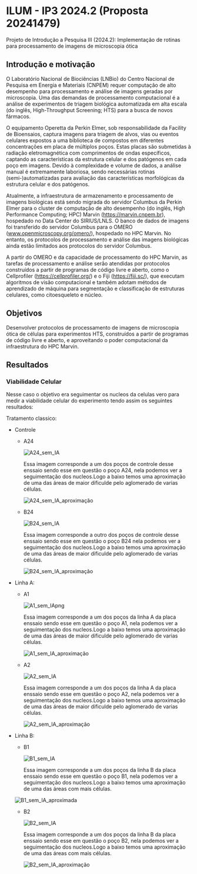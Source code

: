 # ILUM - IP3 2024.2 (Proposta 20241479)

Projeto de Introdução a Pesquisa III (2024.2): Implementação de rotinas para processamento de imagens de microscopia ótica

## Introdução e motivação

O Laboratório Nacional de Biociências (LNBio) do Centro Nacional de Pesquisa em Energia e Materiais (CNPEM) requer computação de alto desempenho para processamento e análise de imagens geradas por microscopia. Uma das demandas de processamento computacional é a análise de experimentos de triagem biológica automatizada em alta escala (do inglês, High-Throughput Screening; HTS) para a busca de novos fármacos.

O equipamento Operetta da Perkin Elmer, sob responsabilidade da Facility de Bioensaios, captura imagens para triagem de alvos, vias ou eventos celulares expostos a uma biblioteca de compostos em diferentes concentrações em placa de múltiplos poços. Estas placas são submetidas à radiação eletromagnética com comprimentos de ondas específicos, captando as características da estrutura celular e dos patógenos em cada poço em imagens. Devido à complexidade e volume de dados, a análise manual é extremamente laboriosa, sendo necessárias rotinas (semi-)automatizadas para avaliação das características morfológicas da estrutura celular e dos patógenos.

Atualmente, a infraestrutura de armazenamento e processamento de imagens biológicas está sendo migrada do servidor Columbus da Perkin Elmer para o cluster de computação de alto desempenho (do inglês, High Performance Computing; HPC) Marvin (https://marvin.cnpem.br), hospedado no Data Center do SIRIUS/LNLS. O banco de dados de imagens foi transferido do servidor Columbus para o OMERO (www.openmicroscopy.org/omero/), hospedado no HPC Marvin. No entanto, os protocolos de processamento e análise das imagens biológicas ainda estão limitados aos protocolos do servidor Columbus. 

A partir do OMERO e da capacidade de processamento do HPC Marvin, as tarefas de processamento e análise serão atendidas por protocolos construídos a partir de programas de código livre e aberto, como o Cellprofiler (https://cellprofiler.org/) e o Fiji (https://fiji.sc/), que executam algoritmos de visão computacional e também adotam métodos de aprendizado de máquina para segmentação e classificação de estruturas celulares, como citoesqueleto e núcleo.

## Objetivos

Desenvolver protocolos de processamento de imagens de microscopia ótica de células para experimentos HTS, construídos a partir de programas de código livre e aberto, e aproveitando o poder computacional da infraestrutura do HPC Marvin.

## Resultados

### Viabilidade Celular

Nesse caso o objetivo era seguimentar os nucleos da celulas vero para medir a viabilidade celular do experimento tendo assim os seguintes resultados:

Tratamento classico:

- Controle
  
   - A24

     ![A24_sem_IA](https://github.com/user-attachments/assets/8140a827-dde4-47fe-818f-12b94d0ee1df)

     Essa imagem corresponde a um dos poços de controle desse enssaio sendo esse em questão o poço A24, nela podemos ver a seguimentação dos nucleos.Logo a baixo temos uma aproximação de uma das áreas de maior dificulde pelo aglomerado de varias células.

     ![A24_sem_IA_aproximação](https://github.com/user-attachments/assets/6744f75a-b712-403e-bcff-ab20f606a861)

   - B24
     
     ![B24_sem_IA](https://github.com/user-attachments/assets/7bbaef36-1e00-4bcb-bbad-fe23bdb35be7)

     Essa imagem corresponde a outro dos poços de controle desse enssaio sendo esse em questão o poço B24 nela podemos ver a seguimentação dos nucleos.Logo a baixo temos uma aproximação de uma das áreas de maior dificulde pelo aglomerado de varias células.
     
     ![B24_sem_IA_aproximação](https://github.com/user-attachments/assets/4da79f6c-b897-4800-a669-d3b4a93200e3)

- Linha A:

   - A1
  
     ![A1_sem_IApng](https://github.com/user-attachments/assets/48d7c4f4-957f-414c-bf96-adac0b8d85fa)
  
     Essa imagem corresponde a um dos poços da linha A da placa enssaio sendo esse em questão o poço A1, nela podemos ver a seguimentação dos nucleos.Logo a baixo temos uma aproximação de uma das áreas de maior dificulde pelo aglomerado de varias células.
  
     ![A1_sem_IA_aproximação](https://github.com/user-attachments/assets/8117f7d8-a6b4-4c28-bc11-59276888afda)
  
   - A2
  
     ![A2_sem_IA](https://github.com/user-attachments/assets/e1e02beb-6bef-47f8-98e7-d3c715e92e09)
     
     Essa imagem corresponde a um dos poços da linha A da placa enssaio sendo esse em questão o poço A2, nela podemos ver a seguimentação dos nucleos.Logo a baixo temos uma aproximação de uma das áreas de maior dificulde pelo aglomerado de varias células.

     ![A2_sem_IA_aproximação](https://github.com/user-attachments/assets/fb481084-9b38-4a5d-93e6-d6d828e549c3)

- Linha B:

   - B1
  
     ![B1_sem_IA](https://github.com/user-attachments/assets/caa6a6fb-a93a-4e76-886c-c031c049d5f3)
  
     Essa imagem corresponde a um dos poços da linha B da placa enssaio sendo esse em questão o poço B1, nela podemos ver a seguimentação dos nucleos.Logo a baixo temos uma aproximação de uma das áreas com mais células.
  
    ![B1_sem_IA_aproximada](https://github.com/user-attachments/assets/10df32e4-92a4-43a6-bc4b-a7827263dcca)
  
   - B2
  
     ![B2_sem_IA](https://github.com/user-attachments/assets/e19729f0-59c2-473a-9512-793129580e06)
     
     Essa imagem corresponde a um dos poços da linha B da placa enssaio sendo esse em questão o poço B2, nela podemos ver a seguimentação dos nucleos.Logo a baixo temos uma aproximação de uma das áreas com mais células.

     ![B2_sem_IA_aproximação](https://github.com/user-attachments/assets/a078a9bd-7b97-4b99-a7cf-92cade075b49)


